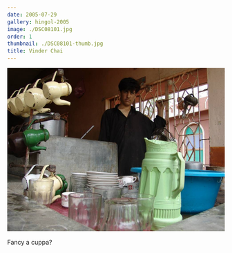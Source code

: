 ```yaml
---
date: 2005-07-29
gallery: hingol-2005
image: ./DSC08101.jpg
order: 1
thumbnail: ./DSC08101-thumb.jpg
title: Vinder Chai
---
```


![Vinder Chai](./DSC08101.jpg)

Fancy a cuppa?